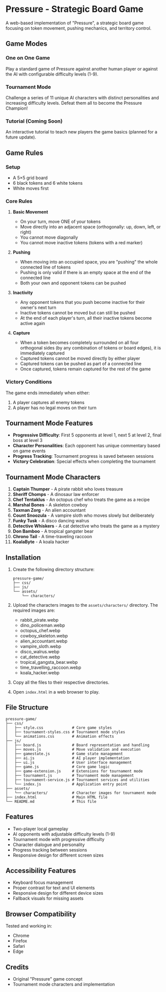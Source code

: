# Pressure - Strategic Board Game

A web-based implementation of "Pressure", a strategic board game focusing on token movement, pushing mechanics, and territory control.

## Game Modes

### One on One Game
Play a standard game of Pressure against another human player or against the AI with configurable difficulty levels (1-9).

### Tournament Mode
Challenge a series of 11 unique AI characters with distinct personalities and increasing difficulty levels. Defeat them all to become the Pressure Champion!

### Tutorial (Coming Soon)
An interactive tutorial to teach new players the game basics (planned for a future update).

## Game Rules

### Setup
- A 5×5 grid board
- 6 black tokens and 6 white tokens
- White moves first

### Core Rules

1. **Basic Movement**
   - On your turn, move ONE of your tokens
   - Move directly into an adjacent space (orthogonally: up, down, left, or right)
   - You cannot move diagonally
   - You cannot move inactive tokens (tokens with a red marker)

2. **Pushing**
   - When moving into an occupied space, you are "pushing" the whole connected line of tokens
   - Pushing is only valid if there is an empty space at the end of the connected line
   - Both your own and opponent tokens can be pushed

3. **Inactivity**
   - Any opponent tokens that you push become inactive for their owner's next turn
   - Inactive tokens cannot be moved but can still be pushed
   - At the end of each player's turn, all their inactive tokens become active again

4. **Capture**
   - When a token becomes completely surrounded on all four orthogonal sides (by any combination of tokens or board edges), it is immediately captured
   - Captured tokens cannot be moved directly by either player
   - Captured tokens can be pushed as part of a connected line
   - Once captured, tokens remain captured for the rest of the game

### Victory Conditions
The game ends immediately when either:
1. A player captures all enemy tokens
2. A player has no legal moves on their turn

## Tournament Mode Features

- **Progressive Difficulty**: First 5 opponents at level 1, next 5 at level 2, final boss at level 3
- **Character Personalities**: Each opponent has unique commentary based on game events
- **Progress Tracking**: Tournament progress is saved between sessions
- **Victory Celebration**: Special effects when completing the tournament

## Tournament Mode Characters

1. **Captain Thumper** - A pirate rabbit who loves treasure
2. **Sheriff Chomps** - A dinosaur law enforcer
3. **Chef Tentaklus** - An octopus chef who treats the game as a recipe
4. **Marshal Bones** - A skeleton cowboy
5. **Taxman Zorg** - An alien accountant
6. **Count Snoozula** - A vampire sloth who moves slowly but deliberately
7. **Funky Tusk** - A disco dancing walrus
8. **Detective Whiskers** - A cat detective who treats the game as a mystery
9. **Don Bamboo** - A tropical gangster bear
10. **Chrono Tail** - A time-traveling raccoon
11. **KoalaByte** - A koala hacker

## Installation

1. Create the following directory structure:
   ```
   pressure-game/
   ├── css/
   ├── js/
   └── assets/
       └── characters/
   ```

2. Upload the characters images to the `assets/characters/` directory. The required images are:
   - rabbit_pirate.webp
   - dino_policeman.webp
   - octopus_chef.webp
   - cowboy_skeleton.webp
   - alien_accountant.webp
   - vampire_sloth.webp
   - disco_walrus.webp
   - cat_detective.webp
   - tropical_gangsta_bear.webp
   - time_travelling_raccoon.webp
   - koala_hacker.webp

3. Copy all the files to their respective directories.

4. Open `index.html` in a web browser to play.

## File Structure

```
pressure-game/
├── css/
│   ├── style.css             # Core game styles
│   ├── tournament-styles.css # Tournament mode styles
│   └── animations.css        # Animation effects
├── js/
│   ├── board.js              # Board representation and handling
│   ├── moves.js              # Move validation and execution
│   ├── gamestate.js          # Game state management
│   ├── ai.js                 # AI player implementation
│   ├── ui.js                 # User interface management
│   ├── game.js               # Core game logic
│   ├── game-extension.js     # Extensions for tournament mode
│   ├── tournament.js         # Tournament mode management
│   ├── tournament-service.js # Tournament services and utilities
│   └── index.js              # Application entry point
├── assets/
│   └── characters/           # Character images for tournament mode
├── index.html                # Main HTML file
└── README.md                 # This file
```

## Features

- Two-player local gameplay
- AI opponents with adjustable difficulty levels (1-9)
- Tournament mode with progressive difficulty
- Character dialogue and personality
- Progress tracking between sessions
- Responsive design for different screen sizes

## Accessibility Features

- Keyboard focus management
- Proper contrast for text and UI elements
- Responsive design for different device sizes
- Fallback visuals for missing assets

## Browser Compatibility

Tested and working in:
- Chrome
- Firefox
- Safari
- Edge

## Credits

- Original "Pressure" game concept
- Tournament mode characters and implementation
